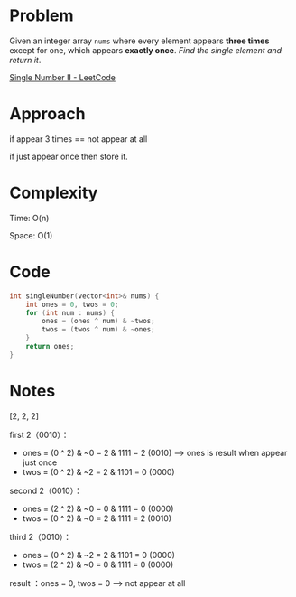 # Problem

Given an integer array `nums` where every element appears **three times** except for one, which appears **exactly once**. *Find the single element and return it*.

[Single Number II - LeetCode](https://leetcode.com/problems/single-number-ii/description/?envType=study-plan-v2&envId=top-interview-150)

# Approach

if appear 3 times == not appear at all

if just appear once then store it.

# Complexity

Time: O(n)

Space: O(1)

# Code

```c++
int singleNumber(vector<int>& nums) {
    int ones = 0, twos = 0;
    for (int num : nums) {
        ones = (ones ^ num) & ~twos;
        twos = (twos ^ num) & ~ones;
    }
    return ones;
}
```

# Notes

[2, 2, 2]

first 2（0010）：

- ones = (0 ^ 2) & ~0 = 2 & 1111 = 2 (0010)				--> ones is result when appear just once
- twos = (0 ^ 2) & ~2 = 2 & 1101 = 0 (0000)

second 2（0010）：

- ones = (2 ^ 2) & ~0 = 0 & 1111 = 0 (0000)
- twos = (0 ^ 2) & ~0 = 2 & 1111 = 2 (0010)

third 2（0010）：

- ones = (0 ^ 2) & ~2 = 2 & 1101 = 0 (0000)
- twos = (2 ^ 2) & ~0 = 0 & 1111 = 0 (0000)

result ：ones = 0, twos = 0     --> not appear at all

